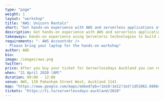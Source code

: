 ```yaml
---
type: "page"
weight: 1
layout: "workshop"
title: "AWS: Unicorn Rentals"
short: "Get hands-on experience with AWS and serverless applications at one of our guided workshops. In these workshops, we will introduce the basics of building serverless applications and microservices using services like AWS Lambda, AWS Step Functions, Amazon API Gateway, Amazon DynamoDB, Amazon Kinesis, and Amazon S3. You'll learn to build and deploy your own serverless application using these services for common use cases like web applications, analytics, and more."
description: Get hands-on experience with AWS and serverless applications at one of our guided workshops. In these workshops, we will introduce the basics of building serverless applications and microservices using services like AWS Lambda, AWS Step Functions, Amazon API Gateway, Amazon DynamoDB, Amazon Kinesis, and Amazon S3. You'll learn to build and deploy your own serverless application using these services for common use cases like web applications, analytics, and more. For more, see <a href="https://aws.amazon.com/serverless-workshops/"> Serverless Workshops </a>
takeaways: Hands-on experience using Servelerss technologies to build a functional application.
requirements: "- AWS Account<br />
- Please bring your laptop for the hands-on workshop"
author: AWS
bio: 
image: /images/aws.png
twitter: 
price: After you buy your ticket for ServerlessDays Auckland you can register for a workshop without any additional cost. Information will be sent to you in a confirmation email.
when: "21 April 2020 (AM)"
duration: 09:00 - 12:00
venue: AWS, 139 Pakenham Street West, Auckland 1141
map: "https://www.google.com/maps/embed?pb=!1m18!1m12!1m3!1d51062.60864011316!2d174.74225142841667!3d-36.880466062468216!2m3!1f0!2f0!3f0!3m2!1i1024!2i768!4f13.1!3m3!1m2!1s0x6d0d47015cba26fb%3A0xad64af28a0dfd2a7!2sAWS!5e0!3m2!1sen!2snz!4v1578826071621!5m2!1sen!2snz"
tickets: "https://ti.to/serverlessdays-auckland/2020"
---
```


